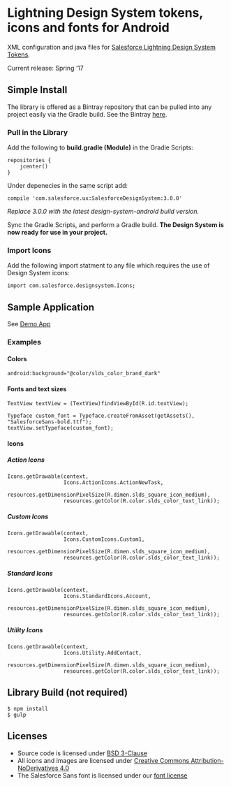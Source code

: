 # Lightning Design System tokens, icons and fonts for Android

XML configuration and java files for [Salesforce Lightning Design System](https://www.lightningdesignsystem.com/) [Tokens](https://www.lightningdesignsystem.com/design-tokens/).

Current release: Spring ’17

## Simple Install

The library is offered as a Bintray repository that can be pulled into any project easily via the Gradle build. See the Bintray [here](https://bintray.com/salesforce-ux/salesforce-ux/SalesforceDesignSystem#).

### Pull in the Library

Add the following to **build.gradle (Module)** in the Gradle Scripts:

```
repositories {
    jcenter()
}
```

Under depenecies in the same script add:

```
compile 'com.salesforce.ux:SalesforceDesignSystem:3.0.0'
```

*Replace 3.0.0 with the latest design-system-android build version.*

Sync the Gradle Scripts, and perform a Gradle build.
**The Design System is now ready for use in your project.**

### Import Icons

Add the following import statment to any file which requires the use of Design System icons:

```
import com.salesforce.designsystem.Icons;
```

## Sample Application 

See [Demo App](https://github.com/salesforce-ux/design-system-android/tree/master/????)

### Examples


#### Colors

```
android:background="@color/slds_color_brand_dark"
```


#### Fonts and text sizes

```
TextView textView = (TextView)findViewById(R.id.textView);

Typeface custom_font = Typeface.createFromAsset(getAssets(),  "SalesforceSans-bold.ttf");
textView.setTypeface(custom_font);
```


#### Icons

##### Action Icons

```
Icons.getDrawable(context,
                  Icons.ActionIcons.ActionNewTask,
                  resources.getDimensionPixelSize(R.dimen.slds_square_icon_medium),
                  resources.getColor(R.color.slds_color_text_link));        
```


##### Custom Icons

```
Icons.getDrawable(context,
                  Icons.CustomIcons.Custom1,
                  resources.getDimensionPixelSize(R.dimen.slds_square_icon_medium),
                  resources.getColor(R.color.slds_color_text_link));  
```


##### Standard Icons

```
Icons.getDrawable(context,
                  Icons.StandardIcons.Account,
                  resources.getDimensionPixelSize(R.dimen.slds_square_icon_medium),
                  resources.getColor(R.color.slds_color_text_link));
```


##### Utility Icons


```
Icons.getDrawable(context,
                  Icons.Utility.AddContact,
                  resources.getDimensionPixelSize(R.dimen.slds_square_icon_medium),
                  resources.getColor(R.color.slds_color_text_link));
```

## Library Build (not required)

```
$ npm install
$ gulp
```

## Licenses

* Source code is licensed under [BSD 3-Clause](https://git.io/sfdc-license)
* All icons and images are licensed under [Creative Commons Attribution-NoDerivatives 4.0](https://github.com/salesforce-ux/licenses/blob/master/LICENSE-icons-images.txt)
* The Salesforce Sans font is licensed under our [font license](https://github.com/salesforce-ux/licenses/blob/master/LICENSE-font.txt)
